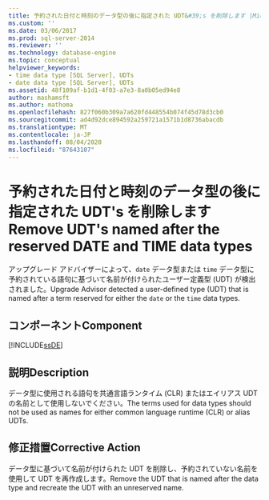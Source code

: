 ```yaml
---
title: 予約された日付と時刻のデータ型の後に指定された UDT&#39;s を削除します |Microsoft Docs
ms.custom: ''
ms.date: 03/06/2017
ms.prod: sql-server-2014
ms.reviewer: ''
ms.technology: database-engine
ms.topic: conceptual
helpviewer_keywords:
- time data type [SQL Server], UDTs
- date data type [SQL Server], UDTs
ms.assetid: 48f109af-b1d1-4f03-a7e3-8a0b05ed94e8
author: mashamsft
ms.author: mathoma
ms.openlocfilehash: 827f060b309a7a620fd448554b074f45d78d3cb0
ms.sourcegitcommit: ad4d92dce894592a259721a1571b1d8736abacdb
ms.translationtype: MT
ms.contentlocale: ja-JP
ms.lasthandoff: 08/04/2020
ms.locfileid: "87643107"
---
```

# <a name="remove-udt39s-named-after-the-reserved-date-and-time-data-types"></a><span data-ttu-id="fc294-102">予約された日付と時刻のデータ型の後に指定された UDT&#39;s を削除します</span><span class="sxs-lookup"><span data-stu-id="fc294-102">Remove UDT&#39;s named after the reserved DATE and TIME data types</span></span>
  <span data-ttu-id="fc294-103">アップグレード アドバイザーによって、`date` データ型または `time` データ型に予約されている語句に基づいて名前が付けられたユーザー定義型 (UDT) が検出されました。</span><span class="sxs-lookup"><span data-stu-id="fc294-103">Upgrade Advisor detected a user-defined type (UDT) that is named after a term reserved for either the `date` or the `time` data types.</span></span>  
  
## <a name="component"></a><span data-ttu-id="fc294-104">コンポーネント</span><span class="sxs-lookup"><span data-stu-id="fc294-104">Component</span></span>  
 [!INCLUDE[ssDE](../../includes/ssde-md.md)]  
  
## <a name="description"></a><span data-ttu-id="fc294-105">説明</span><span class="sxs-lookup"><span data-stu-id="fc294-105">Description</span></span>  
 <span data-ttu-id="fc294-106">データ型に使用される語句を共通言語ランタイム (CLR) またはエイリアス UDT の名前として使用しないでください。</span><span class="sxs-lookup"><span data-stu-id="fc294-106">The terms used for data types should not be used as names for either common language runtime (CLR) or alias UDTs.</span></span>  
  
## <a name="corrective-action"></a><span data-ttu-id="fc294-107">修正措置</span><span class="sxs-lookup"><span data-stu-id="fc294-107">Corrective Action</span></span>  
 <span data-ttu-id="fc294-108">データ型に基づいて名前が付けられた UDT を削除し、予約されていない名前を使用して UDT を再作成します。</span><span class="sxs-lookup"><span data-stu-id="fc294-108">Remove the UDT that is named after the data type and recreate the UDT with an unreserved name.</span></span>  
  
  
